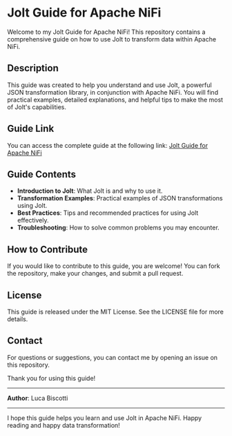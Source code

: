 # Jolt Guide for Apache NiFi

Welcome to my Jolt Guide for Apache NiFi! This repository contains a comprehensive guide on how to use Jolt to transform data within Apache NiFi.

## Description

This guide was created to help you understand and use Jolt, a powerful JSON transformation library, in conjunction with Apache NiFi. You will find practical examples, detailed explanations, and helpful tips to make the most of Jolt's capabilities.

## Guide Link

You can access the complete guide at the following link:
[Jolt Guide for Apache NiFi](https://lucabiscotti.github.io/lucabiscotti.jolt-guide.github.io/)

## Guide Contents

- **Introduction to Jolt**: What Jolt is and why to use it.
- **Transformation Examples**: Practical examples of JSON transformations using Jolt.
- **Best Practices**: Tips and recommended practices for using Jolt effectively.
- **Troubleshooting**: How to solve common problems you may encounter.

## How to Contribute

If you would like to contribute to this guide, you are welcome! You can fork the repository, make your changes, and submit a pull request.

## License

This guide is released under the MIT License. See the LICENSE file for more details.

## Contact

For questions or suggestions, you can contact me by opening an issue on this repository.

Thank you for using this guide!

---

**Author**: Luca Biscotti

---

I hope this guide helps you learn and use Jolt in Apache NiFi. Happy reading and happy data transformation!
